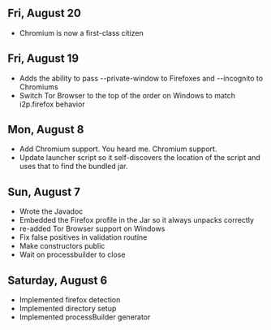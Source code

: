 Fri, August 20
--------------

 - Chromium is now a first-class citizen

Fri, August 19
--------------

 - Adds the ability to pass --private-window to Firefoxes and --incognito to Chromiums
 - Switch Tor Browser to the top of the order on Windows to match i2p.firefox behavior

Mon, August 8
-------------

 - Add Chromium support. You heard me. Chromium support.
 - Update launcher script so it self-discovers the location of the script and uses that to find the bundled jar.

Sun, August 7
-------------

 - Wrote the Javadoc
 - Embedded the Firefox profile in the Jar so it always unpacks correctly
 - re-added Tor Browser support on Windows
 - Fix false positives in validation routine
 - Make constructors public
 - Wait on processbuilder to close

Saturday, August 6
------------------

 - Implemented firefox detection
 - Implemented directory setup
 - Implemented processBuilder generator
